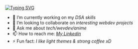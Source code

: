 
[![Typing SVG](https://readme-typing-svg.herokuapp.com?font=Yanone+Kaffeesatz&color=E03B8B&size=64&center=true&vCenter=true&width=1000&height=200&lines=Hi+%F0%9F%91%8B%2C+I'm+Lavanya)](https://git.io/typing-svg)


- 🔭 I’m currently working on my _DSA skills_
- 👯 I’m looking to collaborate on _interesting webdev projects_
- 💬 Ask me about _tech/wevdev/anime_
- 📫 How to reach me: _[My Linkedin](https://www.linkedin.com/in/lavanya-m11/)_
- ⚡ Fun fact: _I like light themes & strong coffee xD_ 

